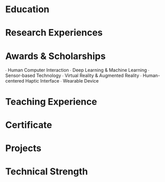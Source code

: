 # Education


# Research Experiences


# Awards & Scholarships

∙ Human Computer Interaction 
∙ Deep Learning & Machine Learning
∙ Sensor-based Technology 
∙ Virtual Reality & Augmented Reality
∙ Human-centered Haptic Interface
∙ Wearable Device

# Teaching Experience

# Certificate

# Projects

# Technical Strength

